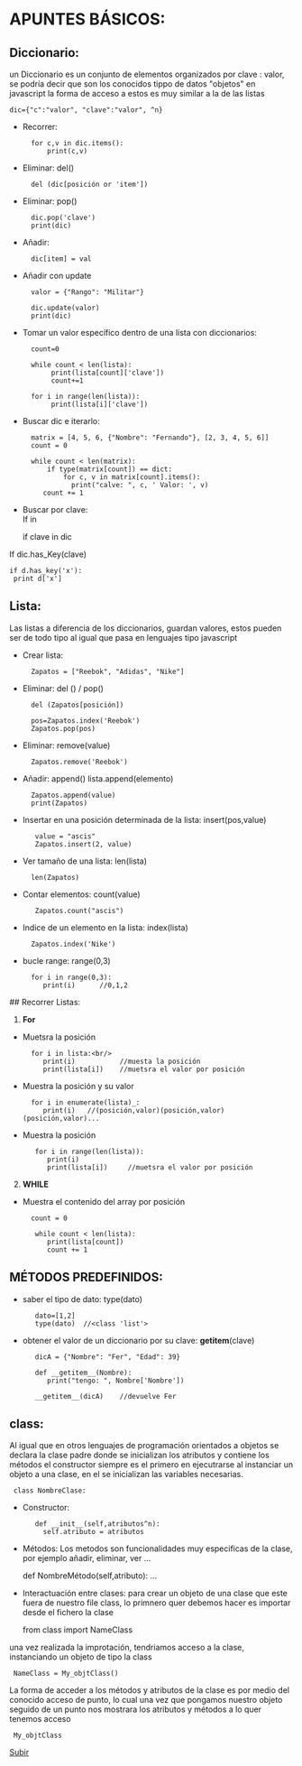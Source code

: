 <a name="top"></a>

# APUNTES BÁSICOS:

## Diccionario:
un Diccionario es un conjunto de elementos organizados por clave : valor, se podría decir que son los conocidos tippo de datos "objetos" en javascript la forma de acceso a estos es muy similar a la de las listas

    dic={"c":"valor", "clave":"valor", ^n}

- Recorrer:

        for c,v in dic.items():
            print(c,v)

- Eliminar: del()

        del (dic[posición or 'item'])

- Eliminar: pop()

        dic.pop('clave')
        print(dic)

- Añadir:

        dic[item] = val

- Añadir con update

        valor = {"Rango": "Militar"}

        dic.update(valor)
        print(dic)

- Tomar un valor específico dentro de una lista con diccionarios:

        count=0

        while count < len(lista):
             print(lista[count]['clave'])
             count+=1

        for i in range(len(lista)):
             print(lista[i]['clave'])

- Buscar dic e iterarlo:

        matrix = [4, 5, 6, {"Nombre": "Fernando"}, [2, 3, 4, 5, 6]]
        count = 0

        while count < len(matrix):
            if type(matrix[count]) == dict:
                for c, v in matrix[count].items():
                  print("calve: ", c, ' Valor: ', v)
           count += 1

- Buscar por clave:<br/>
If in<br/>
 
     if clave in dic

If dic.has_Key(clave)<br/>

    if d.has_key('x'):
     print d['x']

## Lista:
Las listas a diferencia de los diccionarios, guardan valores, estos pueden ser de todo tipo al igual que pasa en lenguajes tipo javascript
- Crear lista:

        Zapatos = ["Reebok", "Adidas", "Nike"]

- Eliminar: del () / pop()

        del (Zapatos[posición])

        pos=Zapatos.index('Reebok')
        Zapatos.pop(pos)
        
- Eliminar: remove(value)

        Zapatos.remove('Reebok')

- Añadir: append()
lista.append(elemento)
        
        Zapatos.append(value)
        print(Zapatos)

- Insertar en una posición determinada de la lista: insert(pos,value)
 
         value = "ascis"
         Zapatos.insert(2, value)

- Ver tamaño de una lista: len(lista)

        len(Zapatos)

- Contar elementos: count(value)

         Zapatos.count("ascis")

- Indice de un elemento en la lista: index(lista)

        Zapatos.index('Nike')  

- bucle range: range(0,3)

        for i in range(0,3):
           print(i)      //0,1,2
   
## Recorrer Listas:
1. **For**
- Muetsra la posición
       
        for i in lista:<br/>
           print(i)           //muesta la posición
           print(lista[i])    //muetsra el valor por posición

- Muestra la posición y su valor

        for i in enumerate(lista)_:
           print(i)   //(posición,valor)(posición,valor)(posición,valor)...

- Muestra la posición

         for i in range(len(lista)):
            print(i)
            print(lista[i])     //muetsra el valor por posición

2. **WHILE**
- Muestra el contenido del array por posición<br/>
    
        count = 0

         while count < len(lista):
            print(lista[count])
            count += 1

## MÉTODOS PREDEFINIDOS:
- saber el tipo de dato: type(dato)

         dato=[1,2]
         type(dato)  //<class 'list'>

- obtener el valor de un diccionario por su clave: __getitem__(clave)

         dicA = {"Nombre": "Fer", "Edad": 39}

         def __getitem__(Nombre):
            print("tengo: ", Nombre['Nombre'])

         __getitem__(dicA)    //devuelve Fer

## class:
Al igual que en otros lenguajes de programación orientados a objetos se declara la clase padre donde se inicializan los atributos y contiene los métodos
el constructor siempre es el primero en ejecutrarse al instanciar un objeto a una clase, en el se inicializan las variables necesarias.

     class NombreClase:

- Constructor:

         def __init__(self,atributos^n):
           self.atributo = atributos

- Métodos:
Los metodos son funcionalidades muy especificas de la clase, por ejemplo añadir, eliminar, ver ...
     
    def NombreMétodo(self,atributo):
       ...

- Interactuación entre clases:
para crear un objeto de una clase que este fuera de nuestro file class, lo primnero quer debemos hacer es importar desde el fichero la clase

     from class import NameClass

una vez realizada la improtación, tendriamos acceso a la clase, instanciando un objeto de tipo la class

     NameClass = My_objtClass()

La forma de acceder a los métodos y atributos de la clase es por medio del conocido acceso de punto, lo cual una vez que pongamos nuestro objeto seguido de un punto nos mostrara los atributos y métodos a lo quer tenemos acceso

     My_objtClass

[Subir](#top)
